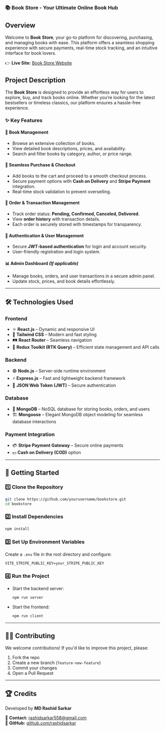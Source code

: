 ### 📚 **Book Store - Your Ultimate Online Book Hub**

## Overview

Welcome to **Book Store**, your go-to platform for discovering, purchasing, and managing books with ease. This platform offers a seamless shopping experience with secure payments, real-time stock tracking, and an intuitive interface for book lovers.

👉 **Live Site:** [Book Store Website](https://stellar-crisp-4109b2.netlify.app/)

## Project Description

The **Book Store** is designed to provide an effortless way for users to explore, buy, and track books online. Whether you’re looking for the latest bestsellers or timeless classics, our platform ensures a hassle-free experience.

### ✨ Key Features

#### 📖 **Book Management**

- Browse an extensive collection of books.
- View detailed book descriptions, prices, and availability.
- Search and filter books by category, author, or price range.

#### 🛒 **Seamless Purchase & Checkout**

- Add books to the cart and proceed to a smooth checkout process.
- Secure payment options with **Cash on Delivery** and **Stripe Payment** integration.
- Real-time stock validation to prevent overselling.

#### 📜 **Order & Transaction Management**

- Track order status: **Pending, Confirmed, Canceled, Delivered**.
- View **order history** with transaction details.
- Each order is securely stored with timestamps for transparency.

#### 🔑 **Authentication & User Management**

- Secure **JWT-based authentication** for login and account security.
- User-friendly registration and login system.

#### 📊 **Admin Dashboard** _(If applicable)_

- Manage books, orders, and user transactions in a secure admin panel.
- Update stock, prices, and book details effortlessly.

---

## 🛠 **Technologies Used**

### **Frontend**

- ⚛️ **React.js** – Dynamic and responsive UI
- 🎨 **Tailwind CSS** – Modern and fast styling
- 🛤 **React Router** – Seamless navigation
- 🔄 **Redux Toolkit (RTK Query)** – Efficient state management and API calls

### **Backend**

- 🟢 **Node.js** – Server-side runtime environment
- ⚡ **Express.js** – Fast and lightweight backend framework
- 🔐 **JSON Web Token (JWT)** – Secure authentication

### **Database**

- 🍃 **MongoDB** – NoSQL database for storing books, orders, and users
- 🏗 **Mongoose** – Elegant MongoDB object modeling for seamless database interactions

### **Payment Integration**

- 💳 **Stripe Payment Gateway** – Secure online payments
- 💵 **Cash on Delivery (COD)** option

---

## 🚀 **Getting Started**

### **1️⃣ Clone the Repository**

```sh
git clone https://github.com/yourusername/bookstore.git
cd bookstore
```

### **2️⃣ Install Dependencies**

```sh
npm install
```

### **3️⃣ Set Up Environment Variables**

Create a `.env` file in the root directory and configure:

```
VITE_STRIPE_PUBLIC_KEY=your_STRIPE_PUBLIC_KEY
```

### **4️⃣ Run the Project**

- Start the backend server:
  ```sh
  npm run server
  ```
- Start the frontend:
  ```sh
  npm run client
  ```

---

## 👨‍💻 **Contributing**

We welcome contributions! If you'd like to improve this project, please:

1. Fork the repo
2. Create a new branch (`feature-new-feature`)
3. Commit your changes
4. Open a Pull Request

---

## 🏆 **Credits**

Developed by **MD Rashid Sarkar**

📧 **Contact:** [rashidsarkar558@gmail.com](mailto:rashidsarkar558@gmail.com)  
🔗 **GitHub:** [github.com/rashidsarkar](https://github.com/rashidsarkar)
